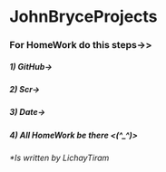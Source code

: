 # JohnBryceProjects
### For HomeWork do this steps->>
##### 1) GitHub->
##### 2) Scr->
##### 3) Date->
##### 4) All HomeWork be there <(^_^)>
###### *Is written by LichayTiram
